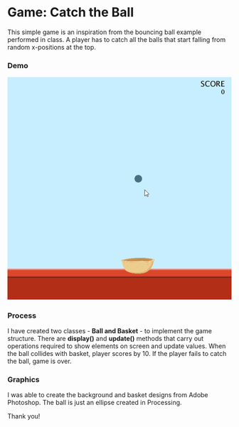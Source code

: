 # Game: Catch the Ball
This simple game is an inspiration from the bouncing ball example performed in class. A player has to catch all the balls that start falling from random x-positions at the top.

### Demo
![](output.gif)

### Process
I have created two classes - **Ball and Basket** - to implement the game structure. There are **display()** and **update()** methods that carry out operations required to show elements on screen and update values. When the ball collides with basket, player scores by 10. If the player fails to catch the ball, game is over.

### Graphics
I was able to create the background and basket designs from Adobe Photoshop. The ball is just an ellipse created in Processing.

Thank you!